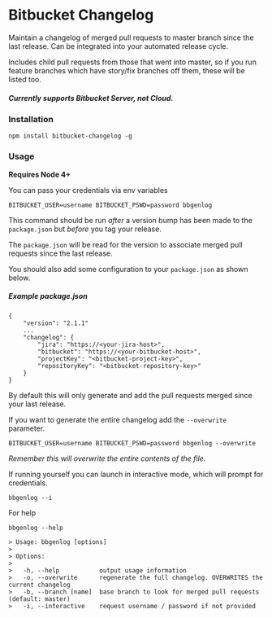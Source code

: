 # Bitbucket Changelog

Maintain a changelog of merged pull requests to master branch since 
the last release. Can be integrated into your automated release cycle.

Includes child pull requests from those that went into master, so if you
run feature branches which have story/fix branches off them, these will be listed too.

##### Currently supports Bitbucket Server, _not Cloud_.

### Installation

	npm install bitbucket-changelog -g

### Usage

__Requires Node 4+__

You can pass your credentials via env variables

	BITBUCKET_USER=username BITBUCKET_PSWD=password bbgenlog

This command should be run _after_ a version bump has been made to the `package.json`
but _before_ you tag your release.

The `package.json` will be read for the version to associate merged pull requests
since the last release.

You should also add some configuration to your `package.json` as shown below.

##### Example package.json

	{
		"version": "2.1.1"
		...
		"changelog": {
            "jira": "https://<your-jira-host>",
            "bitbucket": "https://<your-bitbucket-host>",
            "projectKey": "<bitbucket-project-key>",
            "repositoryKey": "<bitbucket-repository-key>"
        }
    }

	
By default this will only generate and add the pull requests merged since your last release.

If you want to generate the entire changelog add the `--overwrite` parameter. 

	BITBUCKET_USER=username BITBUCKET_PSWD=password bbgenlog --overwrite

_Remember this will overwrite the entire contents of the file._

If running yourself you can launch in interactive mode, which will prompt for credentials.

	bbgenlog --i

For help
	
    bbgenlog --help

    > Usage: bbgenlog [options]
    > 
    > Options:
    > 
    >   -h, --help           output usage information
    >   -o, --overwrite      regenerate the full changelog. OVERWRITES the current changelog
    >   -b, --branch [name]  base branch to look for merged pull requests (default: master)
    >   -i, --interactive    request username / password if not provided
